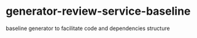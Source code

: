 # generator-review-service-baseline
baseline generator to facilitate code and dependencies structure 
